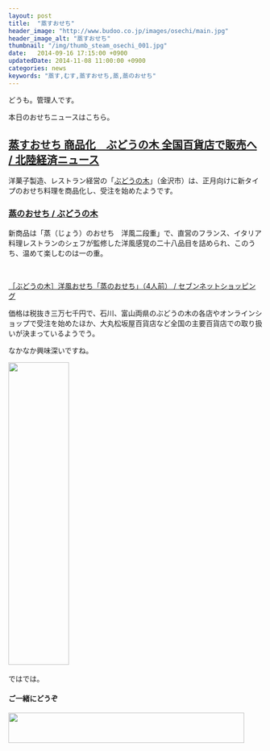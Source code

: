 ```yaml
---
layout: post
title:  "蒸すおせち"
header_image: "http://www.budoo.co.jp/images/osechi/main.jpg"
header_image_alt: "蒸すおせち"
thumbnail: "/img/thumb_steam_osechi_001.jpg"
date:   2014-09-16 17:15:00 +0900
updatedDate: 2014-11-08 11:00:00 +0900
categories: news
keywords: "蒸す,むす,蒸すおせち,蒸,蒸のおせち"
---
```


どうも。管理人です。

本日のおせちニュースはこちら。

<!-- more -->

## [蒸すおせち 商品化　ぶどうの木 全国百貨店で販売へ / 北陸経済ニュース](http://www.chunichi.co.jp/hokuriku/article/economy/news/CK2014091302100010.html)

洋菓子製造、レストラン経営の「[ぶどうの木](http://www.budoo.co.jp/)」（金沢市）は、正月向けに新タイプのおせち料理を商品化し、受注を始めたようです。

### [蒸のおせち / ぶどうの木](http://www.budoo.co.jp/osechi2015/index.html)

新商品は「蒸（じょう）のおせち　洋風二段重」で、直営のフランス、イタリア料理レストランのシェフが監修した洋風感覚の二十八品目を詰められ、このうち、温めて楽しむのは一の重。

<a href="http://px.a8.net/svt/ejp?a8mat=2BY8A5+72TL8I+2N1Y+BWGDT&a8ejpredirect=http%3A%2F%2Fwww.7netshopping.jp%2Frelay%2Faffiliate%2FAnotherCompanyEntrance%2F%3FA8_PID%3Ds00000012319001%26VIEW_URL%3Dhttp%253A%252F%252Fedepart.7netshopping.jp%252Fss%252Fitem%252F00100010499999416280.html" target="_blank">
<img border="0" alt="" src="http://img.edepart.7netshopping.jp/contents/inc/001/item/001000104999994/00100010499999416280/spec_400_00100010499999416280.jpg"></a>
<img border="0" width="1" height="1" src="http://www19.a8.net/0.gif?a8mat=2BY8A5+72TL8I+2N1Y+BWGDT" alt="">

<a href="http://px.a8.net/svt/ejp?a8mat=2BY8A5+72TL8I+2N1Y+BWGDT&a8ejpredirect=http%3A%2F%2Fwww.7netshopping.jp%2Frelay%2Faffiliate%2FAnotherCompanyEntrance%2F%3FA8_PID%3Ds00000012319001%26VIEW_URL%3Dhttp%253A%252F%252Fedepart.7netshopping.jp%252Fss%252Fitem%252F00100010499999416280.html" target="_blank">［ぶどうの木］洋風おせち「蒸のおせち」（4人前） / セブンネットショッピング</a>

価格は税抜き三万七千円で、石川、富山両県のぶどうの木の各店やオンラインショップで受注を始めたほか、大丸松坂屋百貨店など全国の主要百貨店での取り扱いが決まっているようでう。

なかなか興味深いですね。

<a href="http://px.a8.net/svt/ejp?a8mat=2BY8A5+72TL8I+2N1Y+7ACG1" target="_blank">
<img border="0" width="120" height="600" alt="" src="http://www27.a8.net/svt/bgt?aid=141005165428&wid=003&eno=01&mid=s00000012319001224000&mc=1"></a>
<img border="0" width="1" height="1" src="http://www19.a8.net/0.gif?a8mat=2BY8A5+72TL8I+2N1Y+7ACG1" alt="">

ではでは。

#### ご一緒にどうぞ
<a href="http://px.a8.net/svt/ejp?a8mat=2BW2PC+81CQBM+2NGY+63H8H" target="_blank">
<img border="0" width="468" height="60" alt="" src="http://www27.a8.net/svt/bgt?aid=140904624486&wid=003&eno=01&mid=s00000012373001024000&mc=1"></a>
<img border="0" width="1" height="1" src="http://www12.a8.net/0.gif?a8mat=2BW2PC+81CQBM+2NGY+63H8H" alt="">
